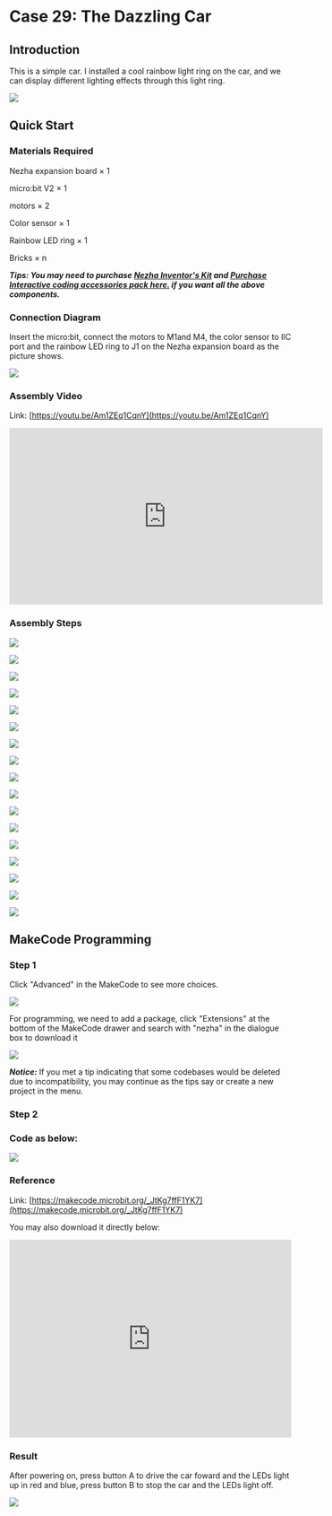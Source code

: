 # Case 29: The Dazzling Car

## Introduction

This is a simple car. I installed a cool rainbow light ring on the car, and we can display different lighting effects through this light ring.

![](./images/case_29_01.png)

## Quick Start


### Materials Required


Nezha expansion board × 1

micro:bit V2 × 1

motors × 2

Color sensor  × 1

Rainbow LED ring  × 1

Bricks × n

***Tips: You may need to purchase [Nezha Inventor's Kit](https://www.elecfreaks.com/nezha-inventor-s-kit-for-micro-bit-without-micro-bit-board.html) and [Purchase Interactive coding accessories pack here.](https://www.elecfreaks.com/interactive-coding-accessories-pack.html) if you want all the above components.***



### Connection Diagram 

Insert the micro:bit, connect the motors to M1and M4, the color sensor to IIC port and the rainbow LED ring to J1 on the Nezha expansion board as the picture shows.


![](./images/case_29_03.png)



### Assembly Video


Link: [https://youtu.be/Am1ZEq1CqnY](https://youtu.be/Am1ZEq1CqnY)

<iframe width="560" height="315" src="https://www.youtube.com/embed/Am1ZEq1CqnY" title="YouTube video player" frameborder="0" allow="accelerometer; autoplay; clipboard-write; encrypted-media; gyroscope; picture-in-picture" allowfullscreen></iframe>


### Assembly Steps


![](./images/case_step_29_01.png)

![](./images/case_step_29_02.png)

![](./images/case_step_29_03.png)

![](./images/case_step_29_04.png)

![](./images/case_step_29_05.png)

![](./images/case_step_29_06.png)

![](./images/case_step_29_07.png)

![](./images/case_step_29_08.png)

![](./images/case_step_29_09.png)

![](./images/case_step_29_10.png)

![](./images/case_step_29_11.png)

![](./images/case_step_29_12.png)

![](./images/case_step_29_13.png)

![](./images/case_step_29_14.png)

![](./images/case_step_29_15.png)

![](./images/case_step_29_16.png)

![](./images/case_step_29_17.png)





## MakeCode Programming



### Step 1

Click "Advanced" in the MakeCode to see more choices.

![](./images/case_01_10.png)




For programming, we need to add a package, click "Extensions" at the bottom of the MakeCode drawer and search with "nezha" in the dialogue box to download it

![](./images/case_03_09.png)


***Notice:*** If you met a tip indicating that some codebases would be deleted due to incompatibility, you may continue as the tips say or create a new project in the menu. 

### Step 2

### Code as below:


![](./images/case_29_10.png)



### Reference
Link: [https://makecode.microbit.org/_JtKg7ffF1YK7](https://makecode.microbit.org/_JtKg7ffF1YK7)

You may also download it directly below:

<div style="position:relative;height:0;padding-bottom:70%;overflow:hidden;"><iframe style="position:absolute;top:0;left:0;width:100%;height:100%;" src="https://makecode.microbit.org/#pub:_fzaisgJfKKKj" frameborder="0" sandbox="allow-popups allow-forms allow-scripts allow-same-origin"></iframe></div>  


### Result
After powering on, press button A to drive the car foward and the LEDs light up in red and blue, press button B to stop the car and the LEDs light off. 

![](./images/case-gif-29.gif)

